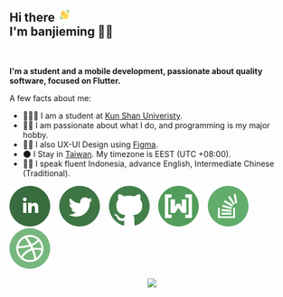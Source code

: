 <h2> Hi there <img src = "images/Wave.gif" alt = "Ciao" height = 25 width = 25 /> <br>I'm banjieming 👩‍💻 </h2></br>

**I'm a student and a mobile development, passionate about quality software, focused on Flutter.**

A few facts about me:

- 👨🏻‍🎓 I am a student at [Kun Shan Univeristy](https://eng-www.ksu.edu.tw/).
- 👩‍💻 I am passionate about what I do, and programming is my major hobby.
- ✍🏻 I also UX-UI Design using [Figma](https://www.figma.com/).
- 🌑 I Stay in [Taiwan](https://www.google.com/maps/place/Kota+Tainan/@23.3158891,120.1376961,7.25z/data=!4m13!1m7!3m6!1s0x346e7ccc953ffe13:0xd47f4caaa5dc764e!2sKota+Tainan!3b1!8m2!3d22.9998999!4d120.2268758!3m4!1s0x346e7ccc953ffe13:0xd47f4caaa5dc764e!8m2!3d22.9998999!4d120.2268758). My timezone is EEST (UTC
  +08:00).
- 🧑🏻 I speak fluent Indonesia, advance English, Intermediate Chinese (Traditional).

[![LinkedIn](images/linkedin.svg)](https://www.linkedin.com/in/dedizainal11/)&nbsp;&nbsp;&nbsp;&nbsp;[![Twitter](images/twitter.svg)](https://twitter.com/dedizainal1)&nbsp;&nbsp;&nbsp;&nbsp;[![GitHub](images/github.svg)](https://github.com/dedizainal11)&nbsp;&nbsp;&nbsp;&nbsp;[![WMT](images/wmt.svg)](https://developers.google.com/profile/u/di_dev99)&nbsp;&nbsp;&nbsp;&nbsp;[![StackOverflow](images/stackoverflow.svg)](https://stackoverflow.com/users/17494612/%e5%82%91%e6%98%8e%e7%8f%ad)&nbsp;&nbsp;&nbsp;&nbsp;[![Dribble](images/dribbble.svg)](https://dribbble.com/dedizainal11)&nbsp;&nbsp;&nbsp;&nbsp;

<p align="center">
  <img src="https://capsule-render.vercel.app/api?type=waving&color=gradient&height=80&section=footer"/>
</p>
